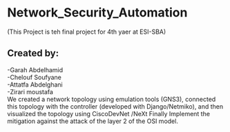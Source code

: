 # Network_Security_Automation
(This Project is teh final project for 4th yaer at ESI-SBA)
<h2>Created by:</h2> 
-Garah Abdelhamid<br/>
-Chelouf Soufyane<br/>
-Attatfa Abdelghani<br/>
-Zirari moustafa<br/>
We created a network topology using emulation tools (GNS3), connected this topology with the controller (developed with Django/Netmiko), and then visualized the topology using CiscoDevNet /NeXt Finally Implement the mitigation against the attack of the layer 2 of the OSI model.
